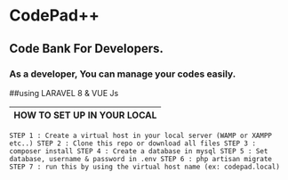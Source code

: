 # CodePad++

## Code Bank For Developers.
### As a developer, You can manage your codes easily.


##using LARAVEL 8 & VUE Js


|HOW TO SET UP IN YOUR LOCAL
|------------------------------------------------------------
`
STEP 1 : Create a virtual host in your local server (WAMP or XAMPP etc..)
STEP 2 : Clone this repo or download all files
STEP 3 : composer install
STEP 4 : Create a database in mysql
STEP 5 : Set database, username & password in .env
STEP 6 : php artisan migrate
STEP 7 : run this by using the virtual host name (ex: codepad.local)
`